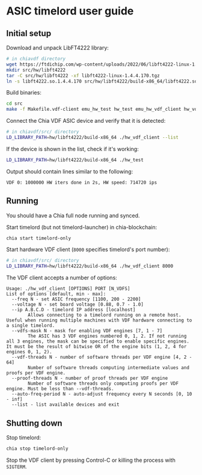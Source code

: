 # ASIC timelord user guide

## Initial setup

Download and unpack LibFT4222 library:
```bash
# in chiavdf directory
wget https://ftdichip.com/wp-content/uploads/2022/06/libft4222-linux-1.4.4.170.tgz
mkdir src/hw/libft4222
tar -C src/hw/libft4222 -xf libft4222-linux-1.4.4.170.tgz
ln -s libft4222.so.1.4.4.170 src/hw/libft4222/build-x86_64/libft4222.so
```

Build binaries:
```bash
cd src
make -f Makefile.vdf-client emu_hw_test hw_test emu_hw_vdf_client hw_vdf_client
```

Connect the Chia VDF ASIC device and verify that it is detected:
```bash
# in chiavdf/src/ directory
LD_LIBRARY_PATH=hw/libft4222/build-x86_64 ./hw_vdf_client --list
```

If the device is shown in the list, check if it's working:
```bash
LD_LIBRARY_PATH=hw/libft4222/build-x86_64 ./hw_test
```

Output should contain lines similar to the following:
```
VDF 0: 1000000 HW iters done in 2s, HW speed: 714720 ips
```

## Running

You should have a Chia full node running and synced.

Start timelord (but not timelord-launcher) in chia-blockchain:
```bash
chia start timelord-only
```

Start hardware VDF client (`8000` specifies timelord's port number):
```bash
# in chiavdf/src/ directory
LD_LIBRARY_PATH=hw/libft4222/build-x86_64 ./hw_vdf_client 8000
```

The VDF client accepts a number of options:
```
Usage: ./hw_vdf_client [OPTIONS] PORT [N_VDFS]
List of options [default, min - max]:
  --freq N - set ASIC frequency [1100, 200 - 2200]
  --voltage N - set board voltage [0.88, 0.7 - 1.0]
  --ip A.B.C.D - timelord IP address [localhost]
        Allows connecting to a timelord running on a remote host. Useful when running multiple machines with VDF hardware connecting to a single timelord.
  --vdfs-mask N - mask for enabling VDF engines [7, 1 - 7]
        The ASIC has 3 VDF engines numbered 0, 1, 2. If not running all 3 engines, the mask can be specified to enable specific engines. It must be the result of bitwise OR of the engine bits (1, 2, 4 for engines 0, 1, 2).
  --vdf-threads N - number of software threads per VDF engine [4, 2 - 64]
        Number of software threads computing intermediate values and proofs per VDF engine.
  --proof-threads N - number of proof threads per VDF engine
        Number of software threads only computing proofs per VDF engine. Must be less than --vdf-threads.
  --auto-freq-period N - auto-adjust frequency every N seconds [0, 10 - inf]
  --list - list available devices and exit
```

## Shutting down

Stop timelord:
```bash
chia stop timelord-only
```

Stop the VDF client by pressing Control-C or killing the process with `SIGTERM`.
